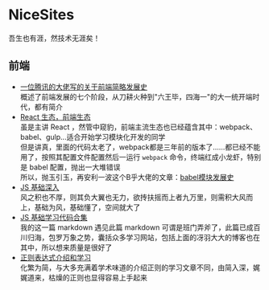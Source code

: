 # NiceSites
吾生也有涯，然技术无涯矣！

## 前端
- [一位腾讯的大佬写的关于前端简略发展史](https://github.com/Huxpro/js-module-7day)   
概述了前端发展的七个阶段，从刀耕火种到"六王毕，四海一"的大一统开端时代，都有简介
- [React 生态，前端生态](https://github.com/carlleton/reactjs101/blob/zh-CN/Ch01/react-ecosystem-introduction.md)   
虽是主讲 React ，然管中窥豹，前端主流生态也已经蕴含其中：webpack、babel、gulp...适合开始学习模块化开发的同学   
但是讲真，里面的代码太老了，webpack都是三年前的版本了……都已经不能用了，按照其配置文件配置然后一运行 ```webpack``` 命令，终端红成小龙虾，特别是 babel 配置，抛出一大堆错误   
所以，抛玉引玉，再安利一波这个B乎大佬的文章：[babel模块发展史](https://zhuanlan.zhihu.com/p/44174870)
- [JS 基础深入](https://github.com/mqyqingfeng/Blog)   
风之积也不厚，则其负大翼也无力，欲抟扶摇而上者九万里，则需积大风而上，基础为风，基础懂了，空间就大了
- [JS 基础学习代码合集](https://github.com/stephentian/33-js-concepts)   
我的这一篇 markdown 遇见此篇 markdown 可谓是班门弄斧了，此篇已成百川归海，包罗万象之势，囊括众多学习网站，包括上面的冴羽大大的博客也在其中，所以想来质量是很好了
- [正则表达式介绍和学习](https://juejin.im/post/5cdcd42551882568651554e6)   
化繁为简，与大多充满着学术味道的介绍正则的学习文章不同，由简入深，娓娓道来，枯燥的正则也显得容易上手起来
